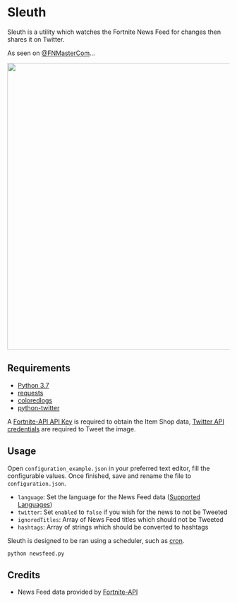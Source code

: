 # Sleuth

Sleuth is a utility which watches the Fortnite News Feed for changes then shares it on Twitter.

As seen on [@FNMasterCom](https://twitter.com/FNMasterCom/status/1158890762521731072?s=20)...

<p align="center">
    <img src="https://i.imgur.com/ZUxDH9L.jpg" width="650px" draggable="false">
</p>

## Requirements

-   [Python 3.7](https://www.python.org/downloads/)
-   [requests](http://docs.python-requests.org/en/master/user/install/)
-   [coloredlogs](https://pypi.org/project/coloredlogs/)
-   [python-twitter](https://github.com/bear/python-twitter#installing)

A [Fortnite-API API Key](https://fortnite-api.com/profile) is required to obtain the Item Shop data, [Twitter API credentials](https://developer.twitter.com/en/apps) are required to Tweet the image.

## Usage

Open `configuration_example.json` in your preferred text editor, fill the configurable values. Once finished, save and rename the file to `configuration.json`.

-   `language`: Set the language for the News Feed data ([Supported Languages](https://fortnite-api.com/documentation))
-   `twitter`: Set `enabled` to `false` if you wish for the news to not be Tweeted
-   `ignoredTitles`: Array of News Feed titles which should not be Tweeted
-   `hashtags`: Array of strings which should be converted to hashtags

Sleuth is designed to be ran using a scheduler, such as [cron](https://en.wikipedia.org/wiki/Cron).

```
python newsfeed.py
```

## Credits

-   News Feed data provided by [Fortnite-API](https://fortnite-api.com/)

